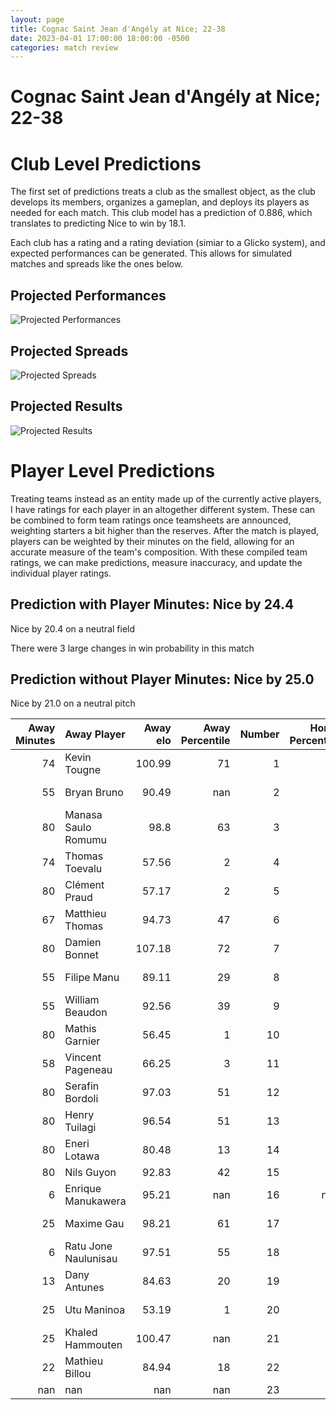 ```yaml
---  
layout: page  
title: Cognac Saint Jean d'Angély at Nice; 22-38  
date: 2023-04-01 17:00:00 18:00:00 -0500  
categories: match review  
---
```

# Cognac Saint Jean d'Angély at Nice; 22-38

# Club Level Predictions


The first set of predictions treats a club as the smallest object, as the club develops its members, organizes a gameplan, and deploys its players as needed for each match. This club model has a prediction of 0.886, which translates to predicting Nice to win by 18.1.

Each club has a rating and a rating deviation (simiar to a Glicko system), and expected performances can be generated. This allows for simulated matches and spreads like the ones below.
## Projected Performances


![Projected Performances](plots/performances_2023-04-01-Nice-CognacSaintJeand'Angély.png)
## Projected Spreads


![Projected Spreads](plots/spreads_2023-04-01-Nice-CognacSaintJeand'Angély.png)
## Projected Results


![Projected Results](plots/resultbar_2023-04-01-Nice-CognacSaintJeand'Angély.png)
# Player Level Predictions


Treating teams instead as an entity made up of the currently active players, I have ratings for each player in an altogether different system. These can be combined to form team ratings once teamsheets are announced, weighting starters a bit higher than the reserves. After the match is played, players can be weighted by their minutes on the field, allowing for an accurate measure of the team's composition. With these compiled team ratings, we can make predictions, measure inaccuracy, and update the individual player ratings.
## Prediction with Player Minutes: Nice by 24.4


Nice by 20.4 on a neutral field

There were 3 large changes in win probability in this match
## Prediction without Player Minutes: Nice by 25.0


Nice by 21.0 on a neutral pitch



|   Away Minutes | Away Player          |   Away elo |   Away Percentile |   Number |   Home Percentile |   Home elo | Home Player          |   Home Minutes |
|---------------:|:---------------------|-----------:|------------------:|---------:|------------------:|-----------:|:---------------------|---------------:|
|             74 | Kevin Tougne         |     100.99 |                71 |        1 |                29 |      92.47 | Nika Neparidze       |             54 |
|             55 | Bryan Bruno          |      90.49 |               nan |        2 |                75 |     103.13 | Badri Alkhazashvili  |             54 |
|             80 | Manasa Saulo Romumu  |      98.8  |                63 |        3 |                33 |      91.01 | Jeronimo Negrotto    |             60 |
|             74 | Thomas Toevalu       |      57.56 |                 2 |        4 |                32 |      90.78 | Jérôme Mondoulet     |             54 |
|             80 | Clément Praud        |      57.17 |                 2 |        5 |                 8 |      76.2  | Martin Freytes       |             60 |
|             67 | Matthieu Thomas      |      94.73 |                47 |        6 |                83 |     110.39 | Steffon Armitage     |             80 |
|             80 | Damien Bonnet        |     107.18 |                72 |        7 |                59 |      98.89 | Arthur Vignolles     |             80 |
|             55 | Filipe Manu          |      89.11 |                29 |        8 |                94 |     123.41 | Laijiasa Bolenaivalu |             80 |
|             55 | William Beaudon      |      92.56 |                39 |        9 |                28 |      89.99 | Mathieu Lorée        |             60 |
|             80 | Mathis Garnier       |      56.45 |                 1 |       10 |                79 |     109.16 | Mathis Viard         |             80 |
|             58 | Vincent Pageneau     |      66.25 |                 3 |       11 |                61 |      99.17 | Clement Egiziano     |             80 |
|             80 | Serafin Bordoli      |      97.03 |                51 |       12 |                69 |     104.09 | Julien Fritz         |             65 |
|             80 | Henry Tuilagi        |      96.54 |                51 |       13 |                54 |      97.38 | Baptiste Delage      |             80 |
|             80 | Eneri Lotawa         |      80.48 |                13 |       14 |                50 |      95.91 | Augustin Slowik      |             80 |
|             80 | Nils Guyon           |      92.83 |                42 |       15 |                41 |      92.43 | Loic Le Gal          |             60 |
|              6 | Enrique Manukawera   |      95.21 |               nan |       16 |               nan |      93.39 | Nicolas Lemaire      |             26 |
|             25 | Maxime Gau           |      98.21 |                61 |       17 |                33 |      90.25 | Kurt Stanley Haupt   |             26 |
|              6 | Ratu Jone Naulunisau |      97.51 |                55 |       18 |                40 |      92.62 | Nicolas Ciancio      |             20 |
|             13 | Dany Antunes         |      84.63 |                20 |       19 |                67 |     101.13 | Marvin Woki          |             20 |
|             25 | Utu Maninoa          |      53.19 |                 1 |       20 |                34 |      90.3  | Louis Vincent        |             26 |
|             25 | Khaled Hammouten     |     100.47 |               nan |       21 |                67 |     101.1  | Agustin Ormaechea    |             20 |
|             22 | Mathieu Billou       |      84.94 |                18 |       22 |                84 |     112.02 | Luca Cutayar         |             15 |
|            nan | nan                  |     nan    |               nan |       23 |                52 |      96.88 | David Odiete         |             20 |

